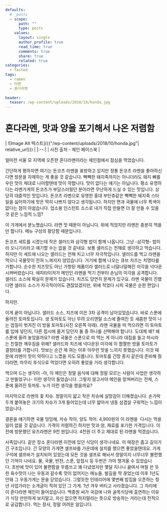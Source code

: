 ```yaml
---
defaults:
  # _posts
  - scope:
      path: ""
      type: posts
    values:
      layout: single
      author_profile: true
      read_time: true
      comments: true
      share: true
      related: true
categories:
  - Tasted
tags:
  - ramen
  - 라멘
  - 혼다라멘
  
header:
  teaser: /wp-content/uploads/2018/10/honda.jpg
---
```

# 혼다라멘, 맛과 양을 포기해서 나온 저렴함  

| ![Image Alt 텍스트]({{"/wp-content/uploads/2018/10/honda.jpg"| relative_url}}) | 
|:--:| 
| 사진 출처 - 체인 페이스북 |

얼마전 서울 모 지역에 오픈한 혼다라멘이라는 체인점에서 점심을 먹었습니다.

간단하게 평하자면 여기는 돈코츠 라멘을 표방하고 있지만 정통 돈코츠 라멘을 좋아하신다면 방문을 자제하는 게 좋을 것 같습니다. 뻑뻑한 돼지죽까지는 아니더라도 돼지 뼈를 우린 맛이 제대로 나야할텐테 맛이 약합니다. 맛이 없다는 얘기는 아닙니다. 평소 유명하다는 라멘가게의 돈코츠가 부담스러웠던 분이라면 무난하게 드실 수 있는 맛입니다. 상당히 대중적인 맛입니다. 돈코츠 라멘으로 유명한 홍대 부탄츄같은 뻑뻑한 돼지죽 스타일을 싫어하기에 맛은 딱히 나쁘지 않다고 생각됩니다. 하지만 면과 국물에 너무 특색이 없다는 점이 아쉽습니다. 업소용 인스턴트 소스로 내가 직접 만들면 더 잘 만들 수 있을 것 같은 느낌적 느낌?

이 가게에서 분노했습니다. 라면 맛 때문이 아닙니다. 위에 적었지만 라멘은 충분히 먹을만 합니다. 메뉴 구성의 황당함 때문입니다.

돈코츠 세트를 시켰는데 작은 샐러드와 삼각형 밥이 함께 나옵니다. 그냥 -삼각형- 밥이라 오니기리라고 얘기할 수는 없을 것 같네요. 보통 샐러드는 전채로 생각하고 먹습니다. 하지만 이 세트에 나오는 샐러드는 전채 치고 너무 자극적입니다. 샐러드를 먹고 라멘을 먹으니 국물맛이 전혀 느껴지지 않았습니다. 거기에 함께 나오는 큐브 치즈는 치명타를 가합니다. 순수한 치즈맛도 아닌 가향된 제품이라 샐러드로 너덜너덜해진 미각을 넉다운 시켜버렸습니다. 에피타이저가 메인인 라멘을 먹기 전부터 손님의 미각을 공격합니다. 샐러드 소스에 확실히 문제가 있습니다. 치즈도 당연히 문제가 있구요. 라멘 국물이 진했다면 샐러드 소스가 자극적이어도 괜찮았겠지만, 위에 적었다 시피 국물은 순한 편입니다.

하지만.

이게 끝이 아닙니다. 샐러드 소스, 치즈에 이은 3차 공격이 남아있었습니다. 바로 스푼에 올려진 토마토입니다. 생 토마토도 아닌 무려 오리엔탈 소스에 졸여진 듯 새콤한 맛이 나는 껍질이 벗겨진 이 방울 토마토(사진 오른쪽 아래). 라멘 국물을 떠 먹으려면 이 토마토를 입에 넣던지, 다른 접시에 옮겨 담던지 둘 중 하나를 선택해야 합니다. 도대체 왜? 왜 스푼에 올려 놓았을까요? 라멘 국물은 스푼으로 떠 먹는 게 아니라 대접을 들고 마시라는 친절한 깨우침을 위해? 샐러드와 치즈에 넉다운된 미각에 이 짭짤한 방울 토마토가 결정타를 가합니다. 맛보는 순간 제 혀는 이후 아무런 맛을 느끼지 못했습니다. 이것 때문에 라멘이 맛이 약하다고 느꼈을 지도 모릅니다. 토마토를 간장 종지 같은데 준비해 줬더라면, 마무리 후식으로 먹었다면 오히려 좋았을 거라 생각합니다.

먹으며 드는 생각이 -아, 이 체인은 정말 음식에 대해 정말 모르는 사람이 사업만 생각하고 만들었구나- 이런 생각이 들었습니다. 그렇지 않고서야 메인을 망쳐버리는 전채, 스푼에 올려진 토마토. 누가 이런 생각을 했을까요?

마지막으로 라멘의 꽃 차슈. 정말이지 얇고 작은 차슈에 실망감이 더해졌습니다. 손가락 두개 붙여놓은 크기의 차슈가 3개 들어있는데 너무 얇아서 냉동 삼겹살 구워먹는 느낌이었습니다.

결론을 얘기하면 국물 밍밍해, 차슈 작아, 양도 적어. 4,900원의 이 라멘을  다시는 먹을 일이 없을 것 같습니다. 가격이 저렴하긴 하지만 맛과 양, 재료를 포기한 가격입니다. 이전에 방문했던 유즈라멘은 9천 원입니다. 4천원 더 주고 제대로 된 라멘을 먹겠습니다.

사족입니다. 같은 장소 혼다라멘 이전에 있던 식당이 생각나네요. 이 매장은 좁고 길이가 긴 구조입니다. 긴 모양의 가게면 셀프바를 가운데에 설치를 했으면 좋았을텐데요. 가게 구석에 셀프바가 설치되어 있었는데 모든 것을 셀프로 해놔서 정말이지 너무너무 불편했던 기억이 나네요. 물, 국물, 반찬, 스푼, 앞접시 등 두번은 가야 챙겨올 수 있었습니다. 초반에 맛이 있어 불편함을 무릅쓰고 꽤 다녔었지만 몇달 지나니 끓여서 며칠 쓴 듯한 육수맛이 나는 우동과 갈수록 맛이 없어지는 메뉴들. 발길을 딱 끊었는데 이후 1년도 안돼 그 우동가게는 문을 닫았습니다. 그럴듯한 인테리어에 몇번째 밥집을 오픈하는 청년 사업가라는 소개글이 적혀 있던 그 가게. 1년 겨우 버티고 사라졌습니다. 그 자리에 이 혼다라멘 체인이 들어섰습니다. 백종원 씨가 국감에 나와 골목식당에 출연하는 이유가 식당 만만하게 보지말고, 자신 없으면 하지말라는 뜻으로 방송하는 거라는데 전적으로 공감합니다. 먹는 장사, 정말 어려운 일입니다.
